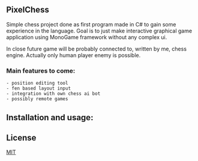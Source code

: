 ## PixelChess

Simple chess project done as first program made in C# to gain some experience in the language.
Goal is to just make interactive graphical game application using MonoGame framework without any complex ui.

In close future game will be probably connected to, written by me, chess engine. Actually only human player enemy is possible.

### Main features to come:

    - position editing tool
    - fen based layout input
    - integration with own chess ai bot
    - possibly remote games

## Installation and usage:

## License

[MIT](https://choosealicense.com/licenses/mit/)